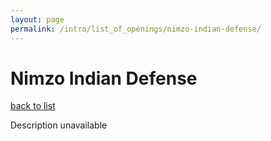 ```yaml
---
layout: page
permalink: /intro/list_of_openings/nimzo-indian-defense/
---
```


# Nimzo Indian Defense

[back to list](../../intro/list_of_openings)

Description unavailable